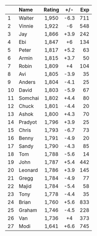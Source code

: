 | |Name|Rating|+/-|Exp|
|-|:---|:----:|:-:|--:|
|1|Walter|1,950|-6.3|711|
|2|Vinnie|1,922|-6|548|
|3|Jay|1,866|+3.9|242|
|4|Ebi|1,847|+6|134|
|5|Peter|1,817|+5.2|63|
|6|Armin|1,815|+3.7|50|
|7|Robin|1,809|+4|104|
|8|Avi|1,805|-3.9|35|
|9|Anders|1,804|-4.1|25|
|10|David|1,803|-5.9|67|
|11|Somchai|1,802|+4.4|80|
|12|Chuck|1,801|-4.4|20|
|13|Ashok|1,800|+4.3|70|
|14|Pradyot|1,796|+3.9|25|
|15|Chris|1,793|-6.7|73|
|16|Benny|1,791|-4.9|20|
|17|Sandy|1,790|-4.3|85|
|18|Tom|1,788|-5.6|14|
|19|John|1,787|+5.4|442|
|20|Leonard|1,786|+3.9|145|
|21|Gregg|1,784|-4.9|77|
|22|Majid|1,784|-5.4|58|
|23|Tony|1,778|-4.4|35|
|24|Brian|1,760|+5.6|833|
|25|Graham|1,746|-4.5|228|
|26|Van|1,736|+4|373|
|27|Modi|1,641|+6.6|745|
